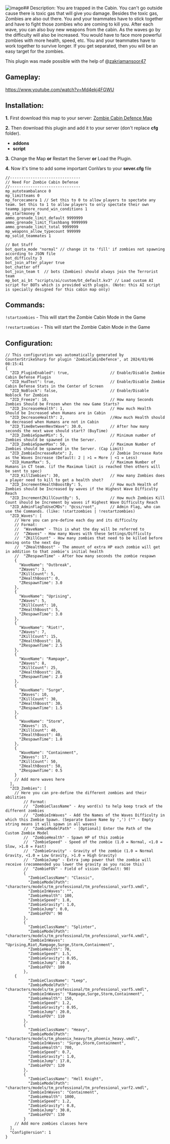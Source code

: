 ![image](https://github.com/user-attachments/assets/b9eeabd4-7025-4508-acbc-38d974f2a61d)## Description:
You are trapped in the Cabin. You can't go outside cause there is toxic gas that will give you damage. Besides the toxic gas, Zombies are also out there. You and your teammates have to stick together and have to fight those zombies who are coming to kill you. After each wave, you can also buy new weapons from the cabin. As the waves go by the difficulty will also be increased. You would have to face more powerful zombies with more health, speed, etc. You and your teammates have to work together to survive longer. If you get separated, then you will be an easy target for the zombies.

This plugin was made possible with the help of @[zakriamansoor47](https://github.com/zakriamansoor47)

## Gameplay:
https://www.youtube.com/watch?v=Md4ekj4FGWU

## Installation:
**1.** First download this map to your server: [Zombie Cabin Defence Map](https://steamcommunity.com/sharedfiles/filedetails/?id=3171695956) 

**2.** Then download this plugin and add it to your server (don't replace **cfg** folder).
- **addons**
- **script**

**3.** Change the Map **or** Restart the Server **or** Load the Plugin.

**4.** Now it's time to add some important ConVars to your **sever.cfg** file
```
//-------------------------------
// Need For Zombie Cabin Defense
//-------------------------------
mp_autoteambalance 0
mp_limitteams 0
mp_forcecamera 1 // Set this to 0 to allow players to spectate any team. Set this to 1 to allow players to only spectate their own teammp_ignore_round_win_conditions 1
mp_startmoney 0
ammo_grenade_limit_default 9999999
ammo_grenade_limit_flashbang 9999999
ammo_grenade_limit_total 9999999
mp_weapons_allow_typecount 999999
mp_solid_teammates 1

// Bot Stuff
bot_quota_mode "normal" // change it to 'fill' if zombies not spawning according to JSON file
bot_difficulty 3
bot_join_after_player true
bot_chatter off
bot_join_team t  // bots (Zombies) should always join the Terrorist team
mp_bot_ai_bt "scripts/ai/custom/bt_default.kv3" // Load custom AI script for BOTs which is provided with plugin. (Note: this AI script is specially designed for this cabin map only)

```


## Commands:
`!startzombies` - This will start the Zombie Cabin Mode in the Game

`!restartzombies` - This will start the Zombie Cabin Mode in the Game

## Configuration:
```
// This configuration was automatically generated by CounterStrikeSharp for plugin 'ZombieCabinDefence', at 2024/03/06 08:15:41
{
  "ZCD_PluginEnabled": true,                  // Enable/Disable Zombie Cabin Defense Plugin
  "ZCD_HudText": true,                        // Enable/Disable Zombie Cabin Defense Stats in the Center of Screen
  "ZCD_NoBlock": false,                       // Enable/Disable Noblock for Zombies
  "ZCD_Freeze": 10,                           // How many Seconds Zombies Should be Frozen when the new Game Starts?
  "ZCD_IncreaseHealth": 1,                    // How much Health Should be Increased when Humans are in Cabin
  "ZCD_DecreaseHealth": 2,                    //How much Health should be decreased when Humans are not in Cabin
  "ZCD_TimeBetweenNextWave": 30.0,            // After how many seconds the next wave should start? (BuyTime) 
  "ZCD_ZombieSpawnMin": 5,                    // Minimum number of Zombies should be spawned in the Server.
  "ZCD_ZombieSpawnMax": 50,                   // Maximum Number of Zombies should be spawned in the Server. (Cap Limit)
  "ZCD_ZombieIncreaseRate": 2,                // Zombie Increase Rate as the Waves Increase (Default: 2 | >1 = More | <1 = Less)
  "ZCD_HumanMax": 5,                          // Maximum Number of Humans in CT team. (if the Maximum limit is reached then others will be sent to spec)
  "ZCD_KillZombies": 30,                      // How many Zombies does a player need to kill to get a health shot?											
  "ZCD_IncrementHealthBoostBy": 5,            // How much Health of Zombies should be Increased by waves if the Highest Wave Difficulty Reach
  "ZCD_IncrementZKillCountBy": 5,             // How much Zombies Kill Count should be Increment by waves if Highest Wave Difficulty Reach
  "ZCD_AdminFlagToUseCMDs": "@css/root",      // Admin Flag, who can use the Commands. (like: !startzombies | !restartzombies)
  "ZCD_Waves": [
    // Here you can pre-define each day and its difficulty
    // Format:
    //  "WaveName" - This is what the day will be referred to
    //  "ZWaves" - How many Waves with these Settings/Difficulty
    //	"ZKillCount" - How many zombies that need to be killed before moving onto the next day
    //	"ZHealthBoost" - The amount of extra HP each zombie will get in addition to that zombie's initial health
    //	"ZRespawnTime" - After how many seconds the zombie respawn
    {
      "WaveName": "Outbreak",
      "ZWaves": 3,
      "ZKillCount": 5,
      "ZHealthBoost": 0,
      "ZRespawnTime": 3.0
    },
    {
      "WaveName": "Uprising",
      "ZWaves": 5,
      "ZKillCount": 10,
      "ZHealthBoost": 5,
      "ZRespawnTime": 3.0
    },
    {
      "WaveName": "Riot!",
      "ZWaves": 7,
      "ZKillCount": 15,
      "ZHealthBoost": 10,
      "ZRespawnTime": 2.5
    },
    {
      "WaveName": "Rampage",
      "ZWaves": 8,
      "ZKillCount": 25,
      "ZHealthBoost": 20,
      "ZRespawnTime": 2.0
    },
    {
      "WaveName": "Surge",
      "ZWaves": 10,
      "ZKillCount": 30,
      "ZHealthBoost": 30,
      "ZRespawnTime": 1.5
    },
    {
      "WaveName": "Storm",
      "ZWaves": 15,
      "ZKillCount": 40,
      "ZHealthBoost": 40,
      "ZRespawnTime": 1.0
    },
    {
      "WaveName": "Containment",
      "ZWaves": 17,
      "ZKillCount": 50, 
      "ZHealthBoost": 50,
      "ZRespawnTime": 0.5
    }
    // Add more waves here
  ],
  "ZCD_Zombies": [
    // Here you can pre-define the different zombies and their abilities
		// Format:
		//	"ZombieClassName" - Any word(s) to help keep track of the different zombies
		//	"ZombieInWaves" - Add the Names of the Waves Difficulty in which this Zombie Spawn. (Separate Eaave Name by ',') ("" - Empty string means it will spawn in all waves)
		//	"ZombieModelPath" - [Optional] Enter the Path of the Custom Zombie Model
		//	"ZombieHealth" - Spawn HP of this zombie
		//	"ZombieSpeed" - Speed of the zombie (1.0 = Normal, <1.0 = Slow, >1.0 = Fast)
		//	"ZombieGravity" - Gravity of the zombie (1.0 = Normal Gravity, <1.0 = Low Gravity, >1.0 = High Gravity)
		//	"ZombieJump" - Extra jump power that the zombie will receive (recommended you lower the gravity as you raise this)
		//	"ZombieFOV" - Field of vision (Default: 90)
		{
		  "ZombieClassName": "Classic",
		  "ZombieModelPath": "characters/models/tm_professional/tm_professional_varf3.vmdl",
		  "ZombieInWaves": "",
		  "ZombieHealth": 100,
		  "ZombieSpeed": 1.0,
		  "ZombieGravity": 1.0,
		  "ZombieJump": 0.0,
		  "ZombieFOV": 90
		},
		{
		  "ZombieClassName": "Splinter",
		  "ZombieModelPath": "characters/models/tm_professional/tm_professional_varf4.vmdl",
		  "ZombieInWaves": "Uprising,Riot,Rampage,Surge,Storm,Containment",
		  "ZombieHealth": 70,
		  "ZombieSpeed": 1.5,
		  "ZombieGravity": 0.95,
		  "ZombieJump": 10.0,
		  "ZombieFOV": 100
		},
    {
		  "ZombieClassName": "Leep",
		  "ZombieModelPath": "characters/models/tm_professional/tm_professional_varf5.vmdl",
		  "ZombieInWaves": "Rampage,Surge,Storm,Containment",
		  "ZombieHealth": 150,
		  "ZombieSpeed": 1.2,
		  "ZombieGravity": 0.95,
		  "ZombieJump": 20.0,
		  "ZombieFOV": 110
		},
		{
		  "ZombieClassName": "Heavy",
		  "ZombieModelPath": "characters/models/tm_phoenix_heavy/tm_phoenix_heavy.vmdl",
		  "ZombieInWaves": "Surge,Storm,Containment",
		  "ZombieHealth": 700,
		  "ZombieSpeed": 0.7,
		  "ZombieGravity": 1.0,
		  "ZombieJump": 17.0,
		  "ZombieFOV": 120
		},
		{
		  "ZombieClassName": "Hell Knight",
		  "ZombieModelPath": "characters/models/tm_professional/tm_professional_varf2.vmdl",
		  "ZombieInWaves": "Containment",
		  "ZombieHealth": 1000,
		  "ZombieSpeed": 1.2,
		  "ZombieGravity": 0.8,
		  "ZombieJump": 30.0,
		  "ZombieFOV": 130
		}
    // Add more zombies classes here
  ],
  "ConfigVersion": 1
}
```
